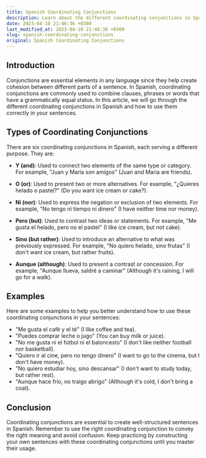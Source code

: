 ```yaml
---
title: Spanish Coordinating Conjunctions
description: Learn about the different coordinating conjunctions in Spanish and how to use them correctly in your sentences.
date: 2023-04-10 21:46:36 +0300
last_modified_at: 2023-04-10 21:46:36 +0300
slug: spanish-coordinating-conjunctions
original: Spanish Coordinating Conjunctions
---
```

## Introduction

Conjunctions are essential elements in any language since they help create cohesion between different parts of a sentence. In Spanish, coordinating conjunctions are commonly used to combine clauses, phrases or words that have a grammatically equal status. In this article, we will go through the different coordinating conjunctions in Spanish and how to use them correctly in your sentences.

## Types of Coordinating Conjunctions

There are six coordinating conjunctions in Spanish, each serving a different purpose. They are:

- **Y (and)**: Used to connect two elements of the same type or category. For example, "Juan y María son amigos" (Juan and Maria are friends).

- **O (or)**: Used to present two or more alternatives. For example, "¿Quieres helado o pastel?" (Do you want ice cream or cake?).

- **Ni (nor)**: Used to express the negation or exclusion of two elements. For example, "No tengo ni tiempo ni dinero" (I have neither time nor money).

- **Pero (but)**: Used to contrast two ideas or statements. For example, "Me gusta el helado, pero no el pastel" (I like ice cream, but not cake).

- **Sino (but rather)**: Used to introduce an alternative to what was previously expressed. For example, "No quiero helado, sino frutas" (I don't want ice cream, but rather fruits).

- **Aunque (although)**: Used to present a contrast or concession. For example, "Aunque llueva, saldré a caminar" (Although it's raining, I will go for a walk).

## Examples

Here are some examples to help you better understand how to use these coordinating conjunctions in your sentences:

- "Me gusta el café y el té" (I like coffee and tea).
- "Puedes comprar leche o jugo" (You can buy milk or juice).
- "No me gusta ni el fútbol ni el baloncesto" (I don't like neither football nor basketball).
- "Quiero ir al cine, pero no tengo dinero" (I want to go to the cinema, but I don't have money).
- "No quiero estudiar hoy, sino descansar" (I don't want to study today, but rather rest).
- "Aunque hace frío, no traigo abrigo" (Although it's cold, I don't bring a coat).

## Conclusion

Coordinating conjunctions are essential to create well-structured sentences in Spanish. Remember to use the right coordinating conjunction to convey the right meaning and avoid confusion. Keep practicing by constructing your own sentences with these coordinating conjunctions until you master their usage.